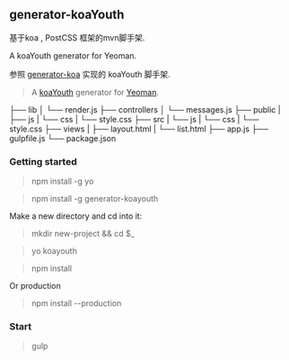 ## generator-koaYouth
基于koa , PostCSS 框架的mvn脚手架.

A koaYouth generator for Yeoman.

参照 [generator-koa](http://koajs.com) 实现的 koaYouth 脚手架.
> A [koaYouth](https://github.com/SineLabo/youth.git) generator for [Yeoman](http://yeoman.io).


├── lib
│   └── render.js
├── controllers
│   └── messages.js
├── public
|   ├── js
|   └── css
|       └── style.css
├── src
|   └── js
|   └── css
|       └── style.css
├── views
|   ├── layout.html
|   └── list.html
├── app.js
├── gulpfile.js
└── package.json



### Getting started
> npm install -g yo

> npm install -g generator-koayouth

Make a new directory and cd into it:
> mkdir new-project && cd $_

> yo koayouth


> npm install

Or production
>npm install --production

### Start
> gulp

